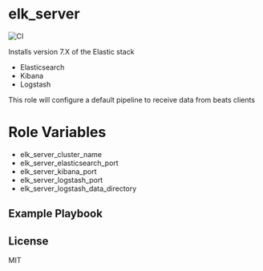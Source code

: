 elk_server
=========
![CI](https://github.com/lukepafford/ansible_role_elk_server/workflows/CI/badge.svg)

Installs version 7.X of the Elastic stack
- Elasticsearch
- Kibana
- Logstash

This role will configure a default pipeline to receive data from beats clients

Role Variables
==============
* elk_server_cluster_name
* elk_server_elasticsearch_port
* elk_server_kibana_port
* elk_server_logstash_port
* elk_server_logstash_data_directory

Example Playbook
----------------

License
-------

MIT
